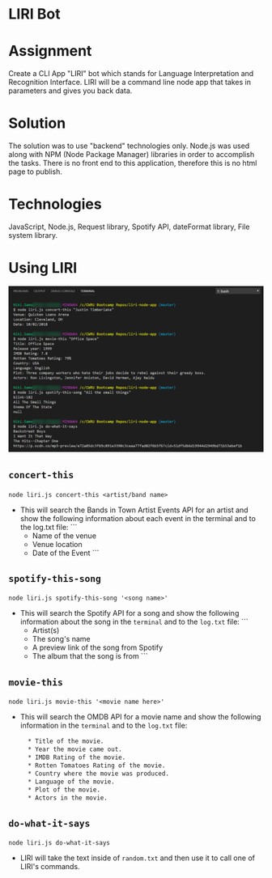 # LIRI Bot

# Assignment

Create a CLI App "LIRI" bot which stands for Language Interpretation and Recognition Interface. LIRI will be a command line node app that takes in parameters and gives you back data.

# Solution

The solution was to use "backend" technologies only.  Node.js was used along with NPM (Node Package Manager) libraries in order to accomplish the tasks. There is no front end to this application, therefore this is no html page to publish.

# Technologies
JavaScript, Node.js, Request library, Spotify API, dateFormat library, File system library.

# Using LIRI

![LIRI Command Examples](screenshots/commands.jpg?raw=true "LIRI Command Examples")

## `concert-this`

  `node liri.js concert-this <artist/band name>`

   * This will search the Bands in Town Artist Events API for an artist and show the following information about each event in the terminal and to the log.txt file:
    ```
     * Name of the venue
     * Venue location
     * Date of the Event 
    ```

## `spotify-this-song`

  `node liri.js spotify-this-song '<song name>'`

   * This will search the Spotify API for a song and show the following information about the song in the `terminal` and to the `log.txt` file:
    ```
     * Artist(s)
     * The song's name
     * A preview link of the song from Spotify
     * The album that the song is from
    ```

## `movie-this`

  `node liri.js movie-this '<movie name here>'`

  * This will search the OMDB API for a movie name and show the following information in the `terminal` and to the `log.txt` file:

    ```
      * Title of the movie.
      * Year the movie came out.
      * IMDB Rating of the movie.
      * Rotten Tomatoes Rating of the movie.
      * Country where the movie was produced.
      * Language of the movie.
      * Plot of the movie.
      * Actors in the movie.
    ```

## `do-what-it-says`
  `node liri.js do-what-it-says`

   * LIRI will take the text inside of `random.txt` and then use it to call one of LIRI's commands.